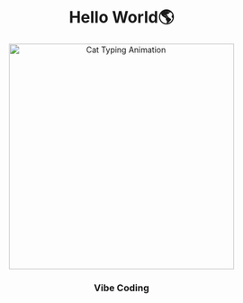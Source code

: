 <h1 align="center">Hello World🌎</h1>

<div align="center">
  <img src="https://media.giphy.com/media/xT9IgzoKnwFNmISR8I/giphy.gif" alt="Cat Typing Animation" width="400"/>
  <h3 align="center">Vibe Coding</h3>
</div>
